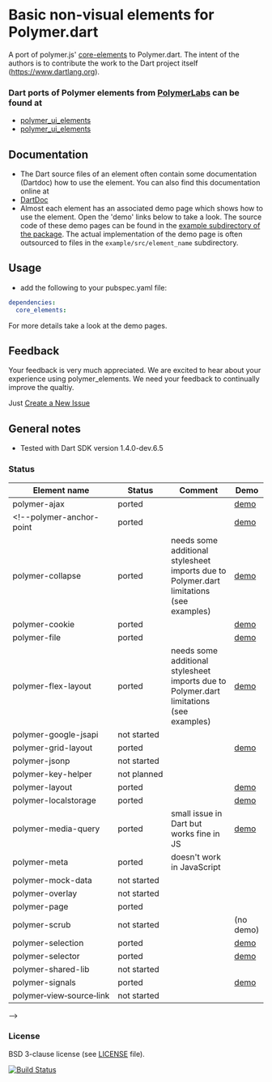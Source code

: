# Basic non-visual elements for Polymer.dart

A port of polymer.js' [core-elements](http://polymer.github.io/core-docs/) to Polymer.dart. 
The intent of the authors is to contribute the work to the Dart project itself (https://www.dartlang.org).

### Dart ports of Polymer elements from [PolymerLabs](http://www.polymer-project.org/docs/elements/polymer-elements.html) can be found at 
* [polymer_ui_elements](https://github.com/ErikGrimes/polymer_elements)
* [polymer_ui_elements](https://github.com/ErikGrimes/polymer_ui_elements)


## Documentation
* The Dart source files of an element often contain some documentation (Dartdoc) how to use the element. You can also find this documentation online at  
* [DartDoc](http://bwu-dart.github.io/core_elements/docs/index.html)
* Almost each element has an associated demo page which shows how to use the element. 
Open the 'demo' links below to take a look.
The source code of these demo pages can be found in the [example subdirectory of the package](https://github.com/ErikGrimes/polymer_elements/tree/master/example). 
The actual implementation of the demo page is often outsourced to files in the `example/src/element_name` subdirectory.


## Usage
* add the following to your pubspec.yaml file: 

```yaml
dependencies:
  core_elements:
```
For more details take a look at the demo pages. 

## Feedback

Your feedback is very much appreciated. We are excited to hear about your experience using polymer_elements.
We need your feedback to continually improve the qualtiy.

Just [Create a New Issue](https://github.com/bwu-dart/core_elements/issues/new)


## General notes

* Tested with Dart SDK version 1.4.0-dev.6.5

### Status
<!-- (A few demo pages (* aren't rendered properly as GitHub Pages or because they use unfinished elements. We are working on it.) --> 

<!-- * Status `(ported)` means it is ported but not yet usable -->

Element name                    |   Status         | Comment      | Demo
------------------------------- | ---------------- | ------------ | ----
polymer-ajax                    | ported           |              | [demo](http://erikgrimes.github.io/polymer_elements/build/polymer_ajax.html)
<!--polymer-anchor-point            | ported           |              | [demo](http://erikgrimes.github.io/polymer_elements/build/polymer_anchor_point.html)&nbsp;
polymer-collapse                | ported           | needs some additional stylesheet imports due to Polymer.dart limitations (see examples) | [demo](http://erikgrimes.github.io/polymer_elements/build/polymer_collapse.html)
polymer-cookie                  | ported           |              | [demo](http://erikgrimes.github.io/polymer_elements/build/polymer_cookie.html)
polymer-file                    | ported           |              | [demo](http://erikgrimes.github.io/polymer_elements/build/polymer_file.html)
polymer-flex-layout             | ported           | needs some additional stylesheet imports due to Polymer.dart limitations (see examples) | [demo](http://erikgrimes.github.io/polymer_elements/build/polymer_flex_layout.html)&nbsp;
polymer-google-jsapi            | not&nbsp;started |              | 
polymer-grid-layout             | ported           |              | [demo](http://erikgrimes.github.io/polymer_elements/build/polymer_grid_layout.html)
polymer-jsonp                   | not&nbsp;started |              |
polymer-key-helper              | not&nbsp;planned |              |
polymer-layout                  | ported           |              | [demo](http://erikgrimes.github.io/polymer_elements/build/polymer_layout.html)
polymer-localstorage            | ported           |              | [demo](http://erikgrimes.github.io/polymer_elements/build/polymer_localstorage.html)&nbsp;
polymer-media-query             | ported           | small issue in Dart but works fine in JS  | [demo](http://erikgrimes.github.io/polymer_elements/build/polymer_media_query.html)
polymer-meta                    | ported           | doesn't work in JavaScript  |
polymer-mock-data               | not&nbsp;started |              |
polymer-overlay                 | not&nbsp;started |              |
polymer-page                    | ported           |              |
polymer-scrub                   | not&nbsp;started |              | (no demo)
polymer-selection               | ported           |              | [demo](http://erikgrimes.github.io/polymer_elements/build/polymer_selection.html)
polymer-selector                | ported           |              | [demo](http://erikgrimes.github.io/polymer_elements/build/polymer_selector.html)
polymer-shared-lib              | not&nbsp;started |              |
polymer-signals                 | ported           |              | [demo](http://erikgrimes.github.io/polymer_elements/build/polymer_signals.html)
polymer&#8209;view&#8209;source&#8209;link         | not&nbsp;started |              |
-->


### License
BSD 3-clause license (see [LICENSE](https://github.com/bwu-dart/core_elements/blob/master/LICENSE) file).

[![Build Status](https://drone.io/github.com/bwu-dart/core_elements/status.png)](https://drone.io/github.com/bwu-dart/core_elements/latest)
